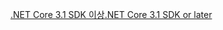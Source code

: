 [<span data-ttu-id="4a9cc-101">.NET Core 3.1 SDK 이상</span><span class="sxs-lookup"><span data-stu-id="4a9cc-101">.NET Core 3.1 SDK or later</span></span>](https://dotnet.microsoft.com/download/dotnet-core/3.1)
